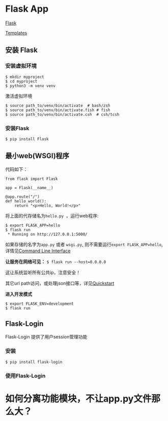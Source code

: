 # Flask App

[Flask](https://flask.palletsprojects.com/en/2.0.x/)

[Templates](https://flask.palletsprojects.com/en/2.0.x/templating/)

## 安装 Flask
### 安装虚拟环境

```
$ mkdir myproject
$ cd myproject
$ python3 -m venv venv
```

激活虚拟环境
```
$ source path_to/venv/bin/activate	# bash/zsh
$ source path_to/venv/bin/activate.fish	# fish
$ source path_to/venv/bin/activate.csh	# csh/tcsh
```

### 安装Flask
```
$ pip install Flask
```

## 最小web(WSGI)程序

代码如下：

```
from flask import Flask

app = Flask(__name__)

@app.route("/")
def hello_world():
    return "<p>Hello, World!</p>"
```
将上面的代存储名为`hello.py `，运行web程序:

```
$ export FLASK_APP=hello
$ flask run
 * Running on http://127.0.0.1:5000/
```
如果存储的名字为`app.py` 或者 `wsgi.py`, 则不需要运行`export FLASK_APP=hello`, 详情见[Command Line Interface](https://flask.palletsprojects.com/en/2.0.x/cli/)

**让服务在网络可见：**
`$ flask run --host=0.0.0.0`

这让系统监听所有公共ip，注意安全！

其它url path访问，或处理json接口等，详见[Quickstart](https://flask.palletsprojects.com/en/2.0.x/quickstart/#a-minimal-application)

**进入开发模式**

```
$ export FLASK_ENV=development
$ flask run
```

## Flask-Login
Flask-Login 提供了用户session管理功能
### 安装

```
$ pip install flask-login
```

### 使用Flask-Login




# 如何分离功能模块，不让app.py文件那么大？